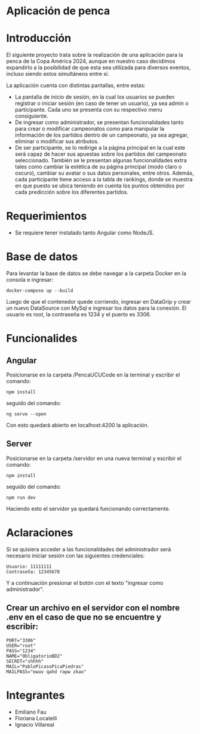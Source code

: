 # Aplicación de penca

# Introducción
El siguiente proyecto trata sobre la realización de una aplicación para la penca de la Copa América 2024, aunque en nuestro caso decidimos expandirlo a la posibilidad de que esta sea utilizada para diversos eventos, incluso siendo estos simultáneos entre sí.

La aplicación cuenta con distintas pantallas, entre estas:
- La pantalla de inicio de sesión, en la cual los usuarios se pueden registrar o iniciar sesión (en caso de tener un usuario), ya sea admin o participante. Cada uno se presenta con su respectivo menu consiguiente.
- De ingresar como administrador, se presentan funcionalidades tanto para crear o modificar campeonatos como para manipular la información de los partidos dentro de un campeonato, ya sea agregar, eliminar o modificar sus atributos.
- De ser participante, se lo redirige a la página principal en la cual este será capaz de hacer sus apuestas sobre los partidos del campeonato seleccionado. También se le presentan algunas funcionalidades extra tales como cambiar la estética de su página principal (modo claro o oscuro), cambiar su avatar o sus datos personales, entre otros. Además, cada participante tiene acceso a la tabla de rankings, donde se muestra en que puesto se ubica teniendo en cuenta los puntos obtenidos por cada predicción sobre los diferentes partidos.
  
# Requerimientos
- Se requiere tener instalado tanto Angular como NodeJS.

# Base de datos
Para levantar la base de datos se debe navegar a la carpeta Docker en la consola e ingresar:
```
docker-compose up --build
```
Luego de que el contenedor quede corriendo, ingresar en DataGrip y crear un nuevo DataSource con MySql e ingresar los datos para la conexión. El usuario es root, la contraseña es 1234 y el puerto es 3306.

# Funcionalides
## Angular
Posicionarse en la carpeta /PencaUCUCode en la terminal y escribir el comando:
```
npm install
```
seguido del comando:
```
ng serve --open
```
Con esto quedará abierto en localhost:4200 la aplicación.

## Server 
Posicionarse en la carpeta /servidor en una nueva terminal y escribir el comando:
```
npm install
```
seguido del comando:
```
npm run dev
```
Haciendo esto el servidor ya quedará funcionando correctamente.

# Aclaraciones
Si se quisiera acceder a las funcionalidades del administrador será necesario iniciar sesión con las siguientes credenciales:
```
Usuario: 11111111
Contraseña: 12345678
```
Y a continuación presionar el botón con el texto "ingresar como administrador".

## Crear un archivo en el servidor con el nombre .env en el caso de que no se encuentre y escribir:
```
PORT="3306"
USER="root"
PASS="1234"
NAME="ObligatorioBD2"
SECRET="shhhh"
MAIL="PabloPicasoPicaPiedras" 
MAILPASS="owuv qahd rapw zkao"
```

# Integrantes
- Emiliano Fau
- Floriana Locatelli
- Ignacio Villareal

